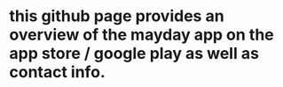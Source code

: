 # this github page provides an overview of the mayday app on the app store / google play as well as contact info.
 
